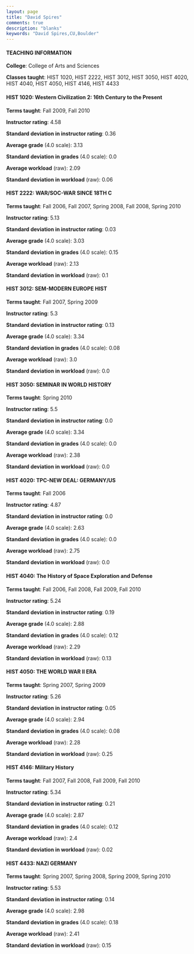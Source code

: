 ```yaml
---
layout: page
title: "David Spires" 
comments: true
description: "blanks"
keywords: "David Spires,CU,Boulder"
---
```

<head>
<script src="https://ajax.googleapis.com/ajax/libs/jquery/2.1.3/jquery.min.js"></script>
<script src="https://dl.dropboxusercontent.com/s/pc42nxpaw1ea4o9/highcharts.js?dl=0"></script>
<!-- <script src="../assets/js/highcharts.js"></script> -->
<style type="text/css">@font-face {
	font-family: "Bebas Neue";
	src: url(https://www.filehosting.org/file/details/544349/BebasNeue Regular.otf) format("opentype");
	}
	h1.Bebas { 
		font-family: "Bebas Neue", Verdana, Tahoma;
	}
</style>
</head>
	   
#### TEACHING INFORMATION

**College**: College of Arts and Sciences

**Classes taught**: HIST 1020, HIST 2222, HIST 3012, HIST 3050, HIST 4020, HIST 4040, HIST 4050, HIST 4146, HIST 4433

#### HIST 1020: Western Civilization 2: 16th Century to the Present

**Terms taught**: Fall 2009, Fall 2010

**Instructor rating**: 4.58

**Standard deviation in instructor rating**: 0.36

**Average grade** (4.0 scale): 3.13

**Standard deviation in grades** (4.0 scale): 0.0

**Average workload** (raw): 2.09

**Standard deviation in workload** (raw): 0.06

#### HIST 2222: WAR/SOC-WAR SINCE 18TH C

**Terms taught**: Fall 2006, Fall 2007, Spring 2008, Fall 2008, Spring 2010

**Instructor rating**: 5.13

**Standard deviation in instructor rating**: 0.03

**Average grade** (4.0 scale): 3.03

**Standard deviation in grades** (4.0 scale): 0.15

**Average workload** (raw): 2.13

**Standard deviation in workload** (raw): 0.1

#### HIST 3012: SEM-MODERN EUROPE HIST

**Terms taught**: Fall 2007, Spring 2009

**Instructor rating**: 5.3

**Standard deviation in instructor rating**: 0.13

**Average grade** (4.0 scale): 3.34

**Standard deviation in grades** (4.0 scale): 0.08

**Average workload** (raw): 3.0

**Standard deviation in workload** (raw): 0.0

#### HIST 3050: SEMINAR IN WORLD HISTORY

**Terms taught**: Spring 2010

**Instructor rating**: 5.5

**Standard deviation in instructor rating**: 0.0

**Average grade** (4.0 scale): 3.34

**Standard deviation in grades** (4.0 scale): 0.0

**Average workload** (raw): 2.38

**Standard deviation in workload** (raw): 0.0

#### HIST 4020: TPC-NEW DEAL: GERMANY/US

**Terms taught**: Fall 2006

**Instructor rating**: 4.87

**Standard deviation in instructor rating**: 0.0

**Average grade** (4.0 scale): 2.63

**Standard deviation in grades** (4.0 scale): 0.0

**Average workload** (raw): 2.75

**Standard deviation in workload** (raw): 0.0

#### HIST 4040: The History of Space Exploration and Defense

**Terms taught**: Fall 2006, Fall 2008, Fall 2009, Fall 2010

**Instructor rating**: 5.24

**Standard deviation in instructor rating**: 0.19

**Average grade** (4.0 scale): 2.88

**Standard deviation in grades** (4.0 scale): 0.12

**Average workload** (raw): 2.29

**Standard deviation in workload** (raw): 0.13

#### HIST 4050: THE WORLD WAR II ERA

**Terms taught**: Spring 2007, Spring 2009

**Instructor rating**: 5.26

**Standard deviation in instructor rating**: 0.05

**Average grade** (4.0 scale): 2.94

**Standard deviation in grades** (4.0 scale): 0.08

**Average workload** (raw): 2.28

**Standard deviation in workload** (raw): 0.25

#### HIST 4146: Military History

**Terms taught**: Fall 2007, Fall 2008, Fall 2009, Fall 2010

**Instructor rating**: 5.34

**Standard deviation in instructor rating**: 0.21

**Average grade** (4.0 scale): 2.87

**Standard deviation in grades** (4.0 scale): 0.12

**Average workload** (raw): 2.4

**Standard deviation in workload** (raw): 0.02

#### HIST 4433: NAZI GERMANY

**Terms taught**: Spring 2007, Spring 2008, Spring 2009, Spring 2010

**Instructor rating**: 5.53

**Standard deviation in instructor rating**: 0.14

**Average grade** (4.0 scale): 2.98

**Standard deviation in grades** (4.0 scale): 0.18

**Average workload** (raw): 2.41

**Standard deviation in workload** (raw): 0.15


